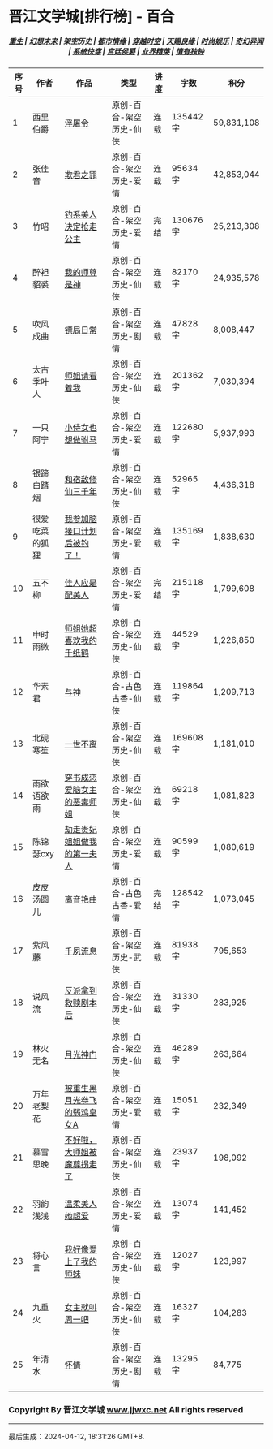 # 晋江文学城[排行榜] - 百合

<h5 align="center">
	<a href="https://github.com/amaliegay/jjwxc-charts/blob/main/重生.md">重生</a> |
	<a href="https://github.com/amaliegay/jjwxc-charts/blob/main/幻想未来.md">幻想未来</a> |
	<b>架空历史</b> |
	<a href="https://github.com/amaliegay/jjwxc-charts/blob/main/都市情缘.md">都市情缘</a> |
	<a href="https://github.com/amaliegay/jjwxc-charts/blob/main/README.md">穿越时空</a> |
	<a href="https://github.com/amaliegay/jjwxc-charts/blob/main/天赐良缘.md">天赐良缘</a> |
	<a href="https://github.com/amaliegay/jjwxc-charts/blob/main/时尚娱乐.md">时尚娱乐</a> |
	<a href="https://github.com/amaliegay/jjwxc-charts/blob/main/奇幻异闻.md">奇幻异闻</a> |
	<a href="https://github.com/amaliegay/jjwxc-charts/blob/main/系统快穿.md">系统快穿</a> |
	<a href="https://github.com/amaliegay/jjwxc-charts/blob/main/宫廷侯爵.md">宫廷侯爵</a> |
	<a href="https://github.com/amaliegay/jjwxc-charts/blob/main/业界精英.md">业界精英</a> |
	<a href="https://github.com/amaliegay/jjwxc-charts/blob/main/情有独钟.md">情有独钟</a>
</h5>

| 序号 | 作者 | 作品 | 类型 | 进度 | 字数 | 积分 |
|-----|------|------|-----|------|------|-----|
| 1 | 西里伯爵 | [浮屠令](https://www.jjwxc.net/onebook.php?novelid=7526990) | 原创-百合-架空历史-仙侠 | 连载 | 135442字 | 59,831,108 |
| 2 | 张佳音 | [欺君之罪](https://www.jjwxc.net/onebook.php?novelid=8755534) | 原创-百合-架空历史-爱情 | 连载 | 95634字 | 42,853,044 |
| 3 | 竹昭 | [钓系美人决定抢走公主](https://www.jjwxc.net/onebook.php?novelid=6653839) | 原创-百合-架空历史-爱情 | 完结 | 130676字 | 25,213,308 |
| 4 | 醉袒貂裘 | [我的师尊是神](https://www.jjwxc.net/onebook.php?novelid=6106675) | 原创-百合-架空历史-仙侠 | 连载 | 82170字 | 24,935,578 |
| 5 | 吹风成曲 | [镖局日常](https://www.jjwxc.net/onebook.php?novelid=8730216) | 原创-百合-架空历史-剧情 | 连载 | 47828字 | 8,008,447 |
| 6 | 太古季叶人 | [师姐请看着我](https://www.jjwxc.net/onebook.php?novelid=8309792) | 原创-百合-架空历史-仙侠 | 连载 | 201362字 | 7,030,394 |
| 7 | 一只阿宁 | [小侍女也想做驸马](https://www.jjwxc.net/onebook.php?novelid=6839802) | 原创-百合-架空历史-爱情 | 连载 | 122680字 | 5,937,993 |
| 8 | 银蹄白踏烟 | [和宿敌修仙三千年](https://www.jjwxc.net/onebook.php?novelid=8661172) | 原创-百合-架空历史-仙侠 | 连载 | 52965字 | 4,436,318 |
| 9 | 很爱吃菜的狐狸 | [我参加脑接口计划后被钓了！](https://www.jjwxc.net/onebook.php?novelid=8743451) | 原创-百合-架空历史-爱情 | 连载 | 135169字 | 1,838,630 |
| 10 | 五不柳 | [佳人应是配美人](https://www.jjwxc.net/onebook.php?novelid=8645566) | 原创-百合-架空历史-爱情 | 完结 | 215118字 | 1,799,608 |
| 11 | 申时雨微 | [师姐她超喜欢我的千纸鹤](https://www.jjwxc.net/onebook.php?novelid=8761590) | 原创-百合-架空历史-仙侠 | 连载 | 44529字 | 1,226,850 |
| 12 | 华素君 | [与神](https://www.jjwxc.net/onebook.php?novelid=8774456) | 原创-百合-古色古香-仙侠 | 连载 | 119864字 | 1,209,713 |
| 13 | 北砚寒笙 | [一世不离](https://www.jjwxc.net/onebook.php?novelid=8711681) | 原创-百合-架空历史-仙侠 | 连载 | 169608字 | 1,181,010 |
| 14 | 雨欲语欲雨 | [穿书成恋爱脑女主的恶毒师姐](https://www.jjwxc.net/onebook.php?novelid=8727489) | 原创-百合-架空历史-仙侠 | 连载 | 69218字 | 1,081,823 |
| 15 | 陈锦瑟cxy | [劫走贵妃姐姐做我的第一夫人](https://www.jjwxc.net/onebook.php?novelid=8675032) | 原创-百合-架空历史-爱情 | 连载 | 90599字 | 1,080,619 |
| 16 | 皮皮汤圆儿 | [离音艳曲](https://www.jjwxc.net/onebook.php?novelid=8741768) | 原创-百合-古色古香-爱情 | 完结 | 128542字 | 1,073,045 |
| 17 | 紫风藤 | [千夙流息](https://www.jjwxc.net/onebook.php?novelid=8683747) | 原创-百合-架空历史-武侠 | 连载 | 81938字 | 795,653 |
| 18 | 说风流 | [反派拿到救赎剧本后](https://www.jjwxc.net/onebook.php?novelid=8712294) | 原创-百合-架空历史-仙侠 | 连载 | 31330字 | 283,925 |
| 19 | 林火无名 | [月光神门](https://www.jjwxc.net/onebook.php?novelid=8706859) | 原创-百合-架空历史-仙侠 | 连载 | 46289字 | 263,664 |
| 20 | 万年老梨花 | [被重生黑月光卷飞的弱鸡皇女A](https://www.jjwxc.net/onebook.php?novelid=8658146) | 原创-百合-架空历史-爱情 | 连载 | 15051字 | 232,349 |
| 21 | 慕雪思晚 | [不好啦，大师姐被魔尊拐走了](https://www.jjwxc.net/onebook.php?novelid=8687478) | 原创-百合-架空历史-仙侠 | 连载 | 23937字 | 198,092 |
| 22 | 羽韵浅浅 | [温柔美人她超爱](https://www.jjwxc.net/onebook.php?novelid=8740310) | 原创-百合-架空历史-爱情 | 连载 | 13074字 | 141,452 |
| 23 | 将心言 | [我好像爱上了我的师妹](https://www.jjwxc.net/onebook.php?novelid=8684754) | 原创-百合-架空历史-仙侠 | 连载 | 12027字 | 123,997 |
| 24 | 九重火 | [女主就叫周一吧](https://www.jjwxc.net/onebook.php?novelid=8730237) | 原创-百合-架空历史-仙侠 | 连载 | 16327字 | 104,283 |
| 25 | 年清水 | [怀情](https://www.jjwxc.net/onebook.php?novelid=8631775) | 原创-百合-架空历史-剧情 | 连载 | 13295字 | 84,775 |

### Copyright By 晋江文学城 www.jjwxc.net All rights reserved

---

最后生成：2024-04-12, 18:31:26 GMT+8.

